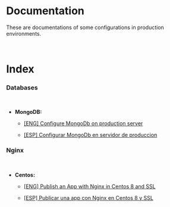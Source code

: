 # Documentation

These are documentations of some configurations in production environments.

<br>

# Index

### **Databases** 

<br>

* **MongoDB:**

    * [[ENG] Configure MongoDb on production server](https://github.com/Christianesk/documentation/blob/master/Production/Databases/MongoDB/%5BENG%5D_Configure_MongoDb_on_production_server.md)

    * [[ESP] Configurar MongoDb en servidor de produccion](https://github.com/Christianesk/documentation/blob/master/Production/Databases/MongoDB/%5BESP%5D_Configurar_MongoDb_en_produccion.md) 

### **Nginx**

<br>

* **Centos:**

    * [[ENG] Publish an App with Nginx in Centos 8 and SSL](https://github.com/Christianesk/documentation/blob/master/Production/Nginx/Centos/%5BENG%5D_Publish_an_app_with_Nginx_in_centos_8_and_SSL.md)

    * [[ESP] Publicar una app con Nginx en Centos 8 y SSL](https://github.com/Christianesk/documentation/blob/master/Production/Nginx/Centos/%5BESP%5D_Publicar_una_app_con_Nginx_en_Centos_8_y_SSL.md) 

